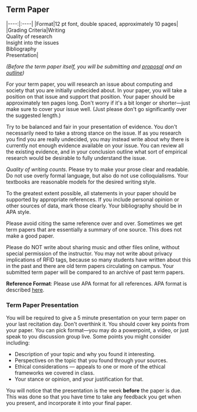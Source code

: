 ## Term Paper 

|----:|:----|
|Format|12 pt font, double spaced, approximately 10 pages|
|Grading Criteria|Writing<br>Quality of research<br>Insight into the issues<br>Bibliography<br>Presentation|

_(Before the term paper itself, you will be submitting and [proposal](paper-proposal) and an [outline](paper-outline))_

For your term paper, you will research an issue about computing and society that you are initially undecided about. In your paper, you will take a position on that issue and support that position. Your paper should be approximately ten pages long. Don't worry if it's a bit longer or shorter—just make sure to cover your issue well. (Just please don't go significantly over the suggested length.)

Try to be balanced and fair in your presentation of evidence. You don't necessarily need to take a strong stance on the issue. If as you research you find you are really undecided, you may instead write about why there is currently not enough evidence available on your issue. You can review all the existing evidence, and in your conclusion outline what sort of empirical research would be desirable to fully understand the issue.

_Quality of writing counts_. Please try to make your prose clear and readable. Do not use overly formal language, but also do not use colloquialisms. Your textbooks are reasonable models for the desired writing style.

To the greatest extent possible, all statements in your paper should be supported by appropriate references. If you include personal opinion or other sources of data, mark those clearly. Your bibliography should be in APA style.

Please avoid citing the same reference over and over. Sometimes we get term papers that are essentially a summary of one source. This does not make a good paper.

Please do NOT write about sharing music and other files online, without special permission of the instructor. You may not write about privacy implications of RFID tags, because so many students have written about this in the past and there are old term papers circulating on campus. Your submitted term paper will be compared to an archive of past term papers.

**Reference Format**: Please use APA format for all references. APA format is described [here](http://www.apastyle.org/).

### Term Paper Presentation

You will be required to give a 5 minute presentation on your term paper on your last recitation day. Don't overthink it. You should cover key points from your paper. You can pick format—you may do a powerpoint, a video, or just speak to you discussion group live. Some points you might consider including: 
- Description of your topic and why you found it interesting.
- Perspectives on the topic that you found through your sources.
- Ethical considerations — appeals to one or more of the ethical frameworks we covered in class.
- Your stance or opinion, and your justification for that.

You will notice that the presentation is the week **before** the paper is due.  This was done so that you have time to take any feedback you get when you present, and incorporate it into your final paper.